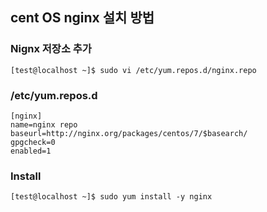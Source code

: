 ## cent OS nginx 설치 방법

### Nignx 저장소 추가

```
[test@localhost ~]$ sudo vi /etc/yum.repos.d/nginx.repo
```

### /etc/yum.repos.d

```
[nginx]
name=nginx repo
baseurl=http://nginx.org/packages/centos/7/$basearch/
gpgcheck=0
enabled=1
```

### Install 

```
[test@localhost ~]$ sudo yum install -y nginx
```
